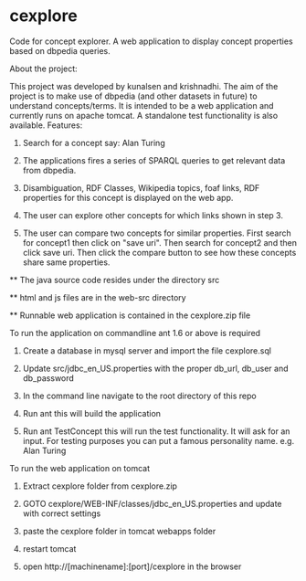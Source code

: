 # cexplore
Code for concept explorer. A web application to display concept properties based on dbpedia queries.

About the project:

This project was developed by kunalsen and krishnadhi. The aim of the project is to make use of dbpedia (and other datasets in future)
to understand concepts/terms. It is intended to be a web application and currently runs on apache tomcat. A standalone 
test functionality is also available. Features:


1. Search for a concept say: Alan Turing

2. The applications fires a series of SPARQL queries to get relevant data from dbpedia.

3. Disambiguation, RDF Classes, Wikipedia topics, foaf links, RDF properties for this concept is displayed on the web app.

4. The user can explore other concepts for which links shown in step 3.

5. The user can compare two concepts for similar properties. First search for concept1 then click on "save uri". 
Then search for concept2 and then click save uri. Then click the compare button to see how these concepts share same properties.


** The java source code resides under the directory src

** html and js files are in the web-src directory

** Runnable web application is contained in the cexplore.zip file

To run the application on commandline ant 1.6 or above is required

1. Create a database in mysql server and import the file cexplore.sql

2. Update src/jdbc_en_US.properties with the proper db_url, db_user and db_password

3. In the command line navigate to the root directory of this repo

4. Run ant 
    this will build the application

5. Run ant TestConcept
    this will run the test functionality. It will ask for an input. For testing purposes you can put a famous personality name.
    e.g. Alan Turing
    
    
To run the web application on tomcat

1. Extract cexplore folder from cexplore.zip

2. GOTO cexplore/WEB-INF/classes/jdbc_en_US.properties and update with correct settings

3. paste the cexplore folder in tomcat webapps folder

4. restart tomcat

5. open http://[machinename]:[port]/cexplore in the browser
